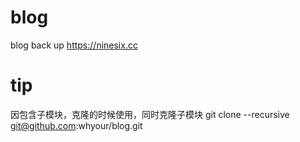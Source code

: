 # blog
blog back up
https://ninesix.cc


# tip
因包含子模块，克隆的时候使用，同时克隆子模块
git clone --recursive git@github.com:whyour/blog.git
